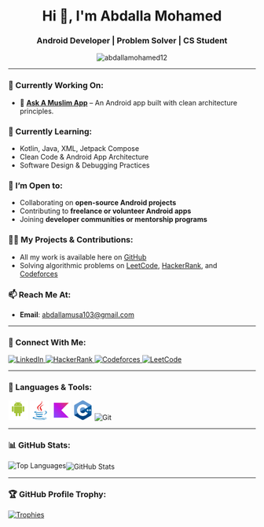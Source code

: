 <h1 align="center">Hi 👋, I'm Abdalla Mohamed</h1>
<h3 align="center">Android Developer | Problem Solver | CS Student</h3>


<p align="center">
  <img src="https://komarev.com/ghpvc/?username=abdallamohamed12&label=Profile%20views&color=0e75b6&style=flat" alt="abdallamohamed12" />
</p>

---

### 🔭 Currently Working On:
- 📱 **[Ask A Muslim App](https://github.com/abdallamohamed12/Ask_A_Muslim)** – An Android app built with clean architecture principles.

### 🌱 Currently Learning:
- Kotlin, Java, XML, Jetpack Compose  
- Clean Code & Android App Architecture  
- Software Design & Debugging Practices  

### 🤝 I’m Open to:
- Collaborating on **open-source Android projects**
- Contributing to **freelance or volunteer Android apps**
- Joining **developer communities or mentorship programs**

### 👨‍💻 My Projects & Contributions:
- All my work is available here on [GitHub](https://github.com/abdallamohamed12)
- Solving algorithmic problems on [LeetCode](https://leetcode.com/abdo_musa/), [HackerRank](https://www.hackerrank.com/abdallamusa103), and [Codeforces](https://codeforces.com/profile/abdo_musa123)

### 📫 Reach Me At:
- **Email**: abdallamusa103@gmail.com

---

### 🔗 Connect With Me:
<p align="left">
  <a href="https://www.linkedin.com/in/abdallamusa" target="_blank">
    <img src="https://raw.githubusercontent.com/rahuldkjain/github-profile-readme-generator/master/src/images/icons/Social/linked-in-alt.svg" alt="LinkedIn" width="30" />
  </a>
  <a href="https://www.hackerrank.com/abdallamusa103" target="_blank">
    <img src="https://raw.githubusercontent.com/rahuldkjain/github-profile-readme-generator/master/src/images/icons/Social/hackerrank.svg" alt="HackerRank" width="30" />
  </a>
  <a href="https://codeforces.com/profile/abdo_musa123" target="_blank">
    <img src="https://raw.githubusercontent.com/rahuldkjain/github-profile-readme-generator/master/src/images/icons/Social/codeforces.svg" alt="Codeforces" width="30" />
  </a>
  <a href="https://leetcode.com/abdo_musa/" target="_blank">
    <img src="https://raw.githubusercontent.com/rahuldkjain/github-profile-readme-generator/master/src/images/icons/Social/leet-code.svg" alt="LeetCode" width="30" />
  </a>
</p>

---

### 🚀 Languages & Tools:
<p align="left">
  <img src="https://raw.githubusercontent.com/devicons/devicon/master/icons/android/android-original-wordmark.svg" alt="Android" width="40" />
  <img src="https://raw.githubusercontent.com/devicons/devicon/master/icons/java/java-original.svg" alt="Java" width="40" />
  <img src="https://raw.githubusercontent.com/devicons/devicon/master/icons/kotlin/kotlin-original.svg" alt="Kotlin" width="40" />
  <img src="https://raw.githubusercontent.com/devicons/devicon/master/icons/cplusplus/cplusplus-original.svg" alt="C++" width="40" />
  <img src="https://www.vectorlogo.zone/logos/git-scm/git-scm-icon.svg" alt="Git" width="40" />
</p>

---

### 📊 GitHub Stats:
<p>
  <img align="left" src="https://github-readme-stats.vercel.app/api/top-langs/?username=abdallamohamed12&layout=compact&theme=default" alt="Top Languages" />
</p>

<p>
  <img align="center" src="https://github-readme-stats.vercel.app/api?username=abdallamohamed12&show_icons=true&locale=en&theme=default" alt="GitHub Stats" />
</p>

---

### 🏆 GitHub Profile Trophy:
<p align="left">
  <a href="https://github.com/ryo-ma/github-profile-trophy">
    <img src="https://github-profile-trophy.vercel.app/?username=abdallamohamed12&theme=flat" alt="Trophies" />
  </a>
</p>
